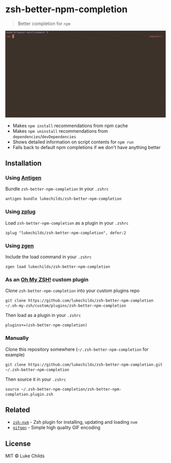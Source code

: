 # zsh-better-npm-completion

> Better completion for `npm`

<img src="demo.gif" width="690">

- Makes `npm install` recommendations from npm cache
- Makes `npm uninstall` recommendations from `dependencies`/`devDependencies`
- Shows detailed information on script contents for `npm run`
- Falls back to default npm completions if we don't have anything better

## Installation

### Using [Antigen](https://github.com/zsh-users/antigen)

Bundle `zsh-better-npm-completion` in your `.zshrc`

```shell
antigen bundle lukechilds/zsh-better-npm-completion
```

### Using [zplug](https://github.com/b4b4r07/zplug)

Load `zsh-better-npm-completion` as a plugin in your `.zshrc`

```shell
zplug "lukechilds/zsh-better-npm-completion", defer:2
```

### Using [zgen](https://github.com/tarjoilija/zgen)

Include the load command in your `.zshrc`

```shell
zgen load lukechilds/zsh-better-npm-completion
```

### As an [Oh My ZSH!](https://github.com/robbyrussell/oh-my-zsh) custom plugin

Clone `zsh-better-npm-completion` into your custom plugins repo

```shell
git clone https://github.com/lukechilds/zsh-better-npm-completion ~/.oh-my-zsh/custom/plugins/zsh-better-npm-completion
```

Then load as a plugin in your `.zshrc`

```shell
plugins+=(zsh-better-npm-completion)
```

### Manually

Clone this repository somewhere (`~/.zsh-better-npm-completion` for example)

```shell
git clone https://github.com/lukechilds/zsh-better-npm-completion.git ~/.zsh-better-npm-completion
```

Then source it in your `.zshrc`

```shell
source ~/.zsh-better-npm-completion/zsh-better-npm-completion.plugin.zsh
```

## Related

- [`zsh-nvm`](https://github.com/lukechilds/zsh-nvm) - Zsh plugin for installing, updating and loading `nvm`
- [`gifgen`](https://github.com/lukechilds/gifgen) - Simple high quality GIF encoding

## License

MIT © Luke Childs
